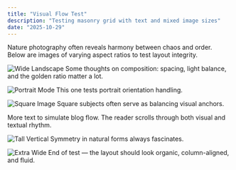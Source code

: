 ```yaml
---
title: "Visual Flow Test"
description: "Testing masonry grid with text and mixed image sizes"
date: "2025-10-29"
---
```


Nature photography often reveals harmony between chaos and order.  
Below are images of varying aspect ratios to test layout integrity.

![Wide Landscape](https://images.unsplash.com/photo-1501785888041-af3ef285b470?w=1200)
Some thoughts on composition: spacing, light balance, and the golden ratio matter a lot.

![Portrait Mode](https://images.unsplash.com/photo-1503341455253-b2e723bb3dbb?w=600)
This one tests portrait orientation handling.

![Square Image](https://images.unsplash.com/photo-1612832021274-6e7e6e71b96b?w=800)
Square subjects often serve as balancing visual anchors.

More text to simulate blog flow. The reader scrolls through both visual and textual rhythm.

![Tall Vertical](https://images.unsplash.com/photo-1501594907352-04cda38ebc29?w=500)
Symmetry in natural forms always fascinates.

![Extra Wide](https://images.unsplash.com/photo-1507525428034-b723cf961d3e?w=1600)
End of test — the layout should look organic, column-aligned, and fluid.
